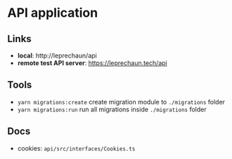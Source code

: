 # API application

## Links

 * **local**: http://leprechaun/api
 * **remote test API server**: https://leprechaun.tech/api

## Tools

 * `yarn migrations:create` create migration module to `./migrations` folder
 * `yarn migrations:run` run all migrations inside `./migrations` folder

## Docs

 * cookies: `api/src/interfaces/Cookies.ts`
